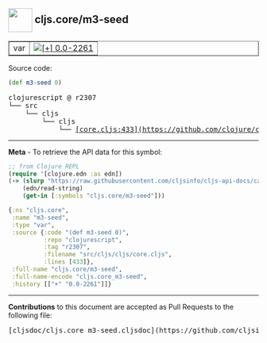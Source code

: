 ## <img width="48px" valign="middle" src="http://i.imgur.com/Hi20huC.png"> cljs.core/m3-seed

 <table border="1">
<tr>

<td>var</td>
<td><a href="https://github.com/cljsinfo/cljs-api-docs/tree/0.0-2261"><img valign="middle" alt="[+] 0.0-2261" src="https://img.shields.io/badge/+-0.0--2261-lightgrey.svg"></a> </td>
</tr>
</table>






Source code:

```clj
(def m3-seed 0)
```

 <pre>
clojurescript @ r2307
└── src
    └── cljs
        └── cljs
            └── <ins>[core.cljs:433](https://github.com/clojure/clojurescript/blob/r2307/src/cljs/cljs/core.cljs#L433)</ins>
</pre>


---

__Meta__ - To retrieve the API data for this symbol:

```clj
;; from Clojure REPL
(require '[clojure.edn :as edn])
(-> (slurp "https://raw.githubusercontent.com/cljsinfo/cljs-api-docs/catalog/cljs-api.edn")
    (edn/read-string)
    (get-in [:symbols "cljs.core/m3-seed"]))
```

```clj
{:ns "cljs.core",
 :name "m3-seed",
 :type "var",
 :source {:code "(def m3-seed 0)",
          :repo "clojurescript",
          :tag "r2307",
          :filename "src/cljs/cljs/core.cljs",
          :lines [433]},
 :full-name "cljs.core/m3-seed",
 :full-name-encode "cljs.core_m3-seed",
 :history [["+" "0.0-2261"]]}

```

---

__Contributions__ to this document are accepted as Pull Requests to the following file:

 <pre>
[cljsdoc/cljs.core_m3-seed.cljsdoc](https://github.com/cljsinfo/cljs-api-docs/blob/master/cljsdoc/cljs.core_m3-seed.cljsdoc)
</pre>

